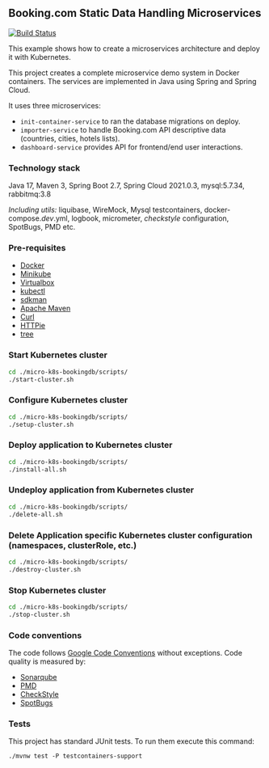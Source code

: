 ## Booking.com Static Data Handling Microservices

[![Build Status](https://drone.ujar.org/api/badges/ujar-org/micro-k8s-bookingdb/status.svg)](https://drone.ujar.org/ujar-org/micro-k8s-bookingdb)

This example shows how to create a microservices architecture and deploy it with Kubernetes.

This project creates a complete microservice demo system in Docker
containers. The services are implemented in Java using Spring and Spring Cloud.

It uses three microservices:
- `init-container-service` to ran the database migrations on deploy.
- `importer-service` to handle Booking.com API descriptive data (countries, cities, hotels lists).
- `dashboard-service` provides API for frontend/end user interactions.

### Technology stack

Java 17, Maven 3, Spring Boot 2.7, Spring Cloud 2021.0.3, mysql:5.7.34, rabbitmq:3.8

_Including utils:_ liquibase, WireMock, Mysql testcontainers, docker-compose._dev_.yml,
logbook, micrometer, _checkstyle_ configuration, SpotBugs, PMD etc.

### Pre-requisites

- [Docker](https://docs.docker.com/install/)
- [Minikube](https://kubernetes.io/docs/tasks/tools/install-minikube/)
- [Virtualbox](https://www.virtualbox.org/manual/ch02.html)
- [kubectl](https://kubernetes.io/docs/tasks/tools/install-kubectl/)
- [sdkman](https://sdkman.io/install)
- [Apache Maven](https://maven.apache.org/install.html)
- [Curl](https://help.ubidots.com/en/articles/2165289-learn-how-to-install-run-curl-on-windows-macosx-linux)
- [HTTPie](https://httpie.org/doc#installation)
- [tree](http://mama.indstate.edu/users/ice/tree/)

### Start Kubernetes cluster

```bash
cd ./micro-k8s-bookingdb/scripts/
./start-cluster.sh
```

### Configure Kubernetes cluster

```bash
cd ./micro-k8s-bookingdb/scripts/
./setup-cluster.sh
```

### Deploy application to Kubernetes cluster

```bash
cd ./micro-k8s-bookingdb/scripts/
./install-all.sh
```

### Undeploy application from Kubernetes cluster

```bash
cd ./micro-k8s-bookingdb/scripts/
./delete-all.sh
```

### Delete Application specific Kubernetes cluster configuration (namespaces, clusterRole, etc.)

```bash
cd ./micro-k8s-bookingdb/scripts/
./destroy-cluster.sh
```

### Stop Kubernetes cluster

```bash
cd ./micro-k8s-bookingdb/scripts/
./stop-cluster.sh
```

### Code conventions

The code follows [Google Code Conventions](https://google.github.io/styleguide/javaguide.html) without exceptions. Code
quality is measured by:

- [Sonarqube](https://sonarqube.ujar.org/dashboard?id=ujar-org%3Amicro-oss-acmedepartments)
- [PMD](https://pmd.github.io/)
- [CheckStyle](https://checkstyle.sourceforge.io/)
- [SpotBugs](https://spotbugs.github.io/)

### Tests

This project has standard JUnit tests. To run them execute this command:

```text
./mvnw test -P testcontainers-support
```
